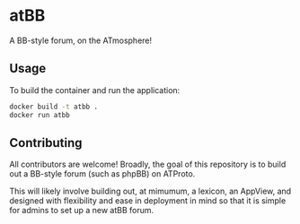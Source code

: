 # atBB

A BB-style forum, on the ATmosphere!

## Usage

To build the container and run the application:

```bash
docker build -t atbb .
docker run atbb
```

## Contributing

All contributors are welcome! Broadly, the goal of this repository is to build out a
BB-style forum (such as phpBB) on ATProto.

This will likely involve building out, at mimumum,
a lexicon, an AppView, and designed with flexibility and ease in deployment in mind so that it is
simple for admins to set up a new atBB forum.
